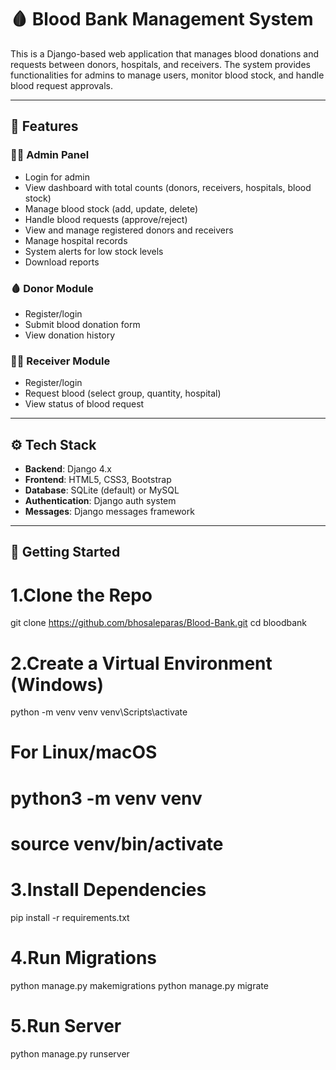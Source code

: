 # 🩸 Blood Bank Management System

This is a Django-based web application that manages blood donations and requests between donors, hospitals, and receivers. The system provides functionalities for admins to manage users, monitor blood stock, and handle blood request approvals.

---

## 🔧 Features

### 👨‍⚕️ Admin Panel
- Login for admin
- View dashboard with total counts (donors, receivers, hospitals, blood stock)
- Manage blood stock (add, update, delete)
- Handle blood requests (approve/reject)
- View and manage registered donors and receivers
- Manage hospital records
- System alerts for low stock levels
- Download reports

### 🩸 Donor Module
- Register/login
- Submit blood donation form
- View donation history

### 🧍‍♀️ Receiver Module
- Register/login
- Request blood (select group, quantity, hospital)
- View status of blood request

---

## ⚙️ Tech Stack

- **Backend**: Django 4.x
- **Frontend**: HTML5, CSS3, Bootstrap
- **Database**: SQLite (default) or MySQL
- **Authentication**: Django auth system
- **Messages**: Django messages framework

---

## 🚀 Getting Started

# 1.Clone the Repo
git clone https://github.com/bhosaleparas/Blood-Bank.git
cd bloodbank

# 2.Create a Virtual Environment (Windows)
python -m venv venv
venv\Scripts\activate
# For Linux/macOS
# python3 -m venv venv
# source venv/bin/activate

# 3.Install Dependencies
pip install -r requirements.txt

# 4.Run Migrations
python manage.py makemigrations
python manage.py migrate

# 5.Run Server
python manage.py runserver
